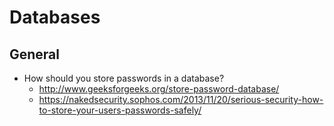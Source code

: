 # Databases

## General

- How should you store passwords in a database?
  - http://www.geeksforgeeks.org/store-password-database/
  - https://nakedsecurity.sophos.com/2013/11/20/serious-security-how-to-store-your-users-passwords-safely/
